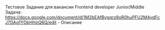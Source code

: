 Тестовое Задание для вакансии Frontend developer Junior/Middle
Задача: 
https://docs.google.com/document/d/1M2bEAfBvgqrz8oR0huPFU2M4ydFcJ7DAg1YDbHHzQ6Q/edit - Описание
